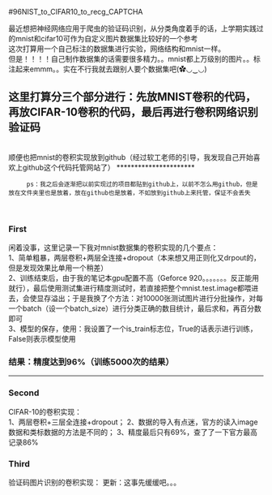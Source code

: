 #96NIST_to_CIFAR10_to_recg_CAPTCHA

  最近想把神经网络应用于爬虫的验证码识别，从分类角度着手的话，上学期实践过的mnist和cifar10可作为自定义图片数据集比较好的一个参考<br>
  这次打算用一个自己标注的数据集进行实验，网络结构和mnist一样。<br>
  但是！！！！自己制作数据集的话需要很多精力。。mnist都上万级别的图片。。标注起来emmm。。实在不行我就去跟别人要个数据集吧(✿◡‿◡)
<br>
## 这里打算分三个部分进行：先放MNIST卷积的代码，再放CIFAR-10卷积的代码，最后再进行卷积网络识别验证码
<br>
顺便也把mnist的卷积实现放到github（经过软工老师的引导，我发现自己开始喜欢上github这个代码托管网站了）
**********************
            
         ps：我之后会逐渐把以前实现过的项目都贴到github上，以前不怎么用github，但是放在文件夹里也是放着，放在github也是放着，不如放到github上来托管，保证不会丢失

<br>

### First
闲着没事，这里记录一下我对mnist数据集的卷积实现的几个要点：<br>
1、简单粗暴，两层卷积+两层全连接+dropout（本来想又用正则化又drpout的，但是发现效果比单用一个稍差）<br>
2、训练结束后，由于我的笔记本gpu配置不高（Geforce 920。。。。。。。反正能用就行），最后使用测试集进行精度测试时，若直接把整个mnist.test.image都喂进      去，会使显存溢出；于是我换了个方法：对10000张测试图片进行分批操作，对每一个batch（设一个batch_size）进行分类正确的数目统计，最后求和，再百分数即可<br>
3、模型的保存，使用：我设置了一个is_train标志位，True的话表示进行训练，False则表示模型使用

### 结果：精度达到96%（训练5000次的结果）

*************************

### Second
CIFAR-10的卷积实现：<br>
1、两层卷积+三层全连接+dropout；
2、数据的导入有点迷，官方的读入image数据和类标数据的方法是不同的；
3、精度最后只有69%，查了了一下官方最高记录86%

### Third
验证码图片识别的卷积实现：
更新：这事先缓缓吧。。。
